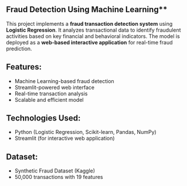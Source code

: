## Fraud Detection Using Machine Learning**  
This project implements a **fraud transaction detection system** using **Logistic Regression**. It analyzes transactional data to identify fraudulent activities based on key financial and behavioral indicators. The model is deployed as a **web-based interactive application** for real-time fraud prediction.  

## Features: 
- Machine Learning-based fraud detection  
- Streamlit-powered web interface  
- Real-time transaction analysis  
- Scalable and efficient model  

## Technologies Used:
- Python (Logistic Regression, Scikit-learn, Pandas, NumPy)  
- Streamlit (for interactive web application)  

## Dataset:
- Synthetic Fraud Dataset (Kaggle)
- 50,000 transactions with 19 features    
